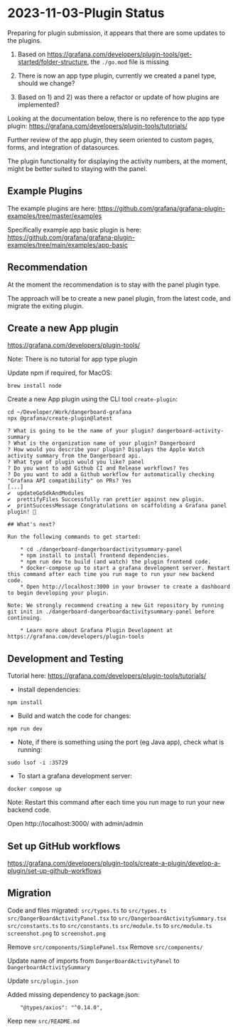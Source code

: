 # 2023-11-03-Plugin Status
Preparing for plugin submission, it appears that there are some updates to the plugins.

1) Based on https://grafana.com/developers/plugin-tools/get-started/folder-structure, the `./go.mod` file is missing

2) There is now an app type plugin, currently we created a panel type, should we change?

3) Based on 1) and 2) was there a refactor or update of how plugins are implemented?

Looking at the documentation below, there is no reference to the app type plugin:
https://grafana.com/developers/plugin-tools/tutorials/

Further review of the app plugin, they seem oriented to custom pages, forms, and integration of datasources. 

The plugin functionality for displaying the activity numbers, at the moment, might be better suited to staying with the panel.

## Example Plugins
The example plugins are here:
https://github.com/grafana/grafana-plugin-examples/tree/master/examples

Specifically example app basic plugin is here:
https://github.com/grafana/grafana-plugin-examples/tree/main/examples/app-basic

## Recommendation
At the moment the recommendation is to stay with the panel plugin type.  

The approach will be to create a new panel plugin, from the latest code, and migrate the exiting plugin.

## Create a new App plugin
https://grafana.com/developers/plugin-tools/

Note: There is no tutorial for app type plugin

Update npm if required, for MacOS:
```
brew install node
```

Create a new App plugin using the CLI tool `create-plugin`:
```
cd ~/Developer/Work/dangerboard-grafana
npx @grafana/create-plugin@latest
```

```
? What is going to be the name of your plugin? dangerboard-activity-summary
? What is the organization name of your plugin? Dangerboard
? How would you describe your plugin? Displays the Apple Watch activity summary from the Dangerboard api.
? What type of plugin would you like? panel
? Do you want to add Github CI and Release workflows? Yes
? Do you want to add a Github workflow for automatically checking "Grafana API compatibility" on PRs? Yes
[...]
✔  updateGoSdkAndModules
✔  prettifyFiles Successfully ran prettier against new plugin.
✔  printSuccessMessage Congratulations on scaffolding a Grafana panel plugin! 🚀

## What's next?

Run the following commands to get started:

    * cd ./dangerboard-dangerboardactivitysummary-panel
    * npm install to install frontend dependencies.
    * npm run dev to build (and watch) the plugin frontend code.
    * docker-compose up to start a grafana development server. Restart this command after each time you run mage to run your new backend code.
    * Open http://localhost:3000 in your browser to create a dashboard to begin developing your plugin.

Note: We strongly recommend creating a new Git repository by running git init in ./dangerboard-dangerboardactivitysummary-panel before continuing.

    * Learn more about Grafana Plugin Development at https://grafana.com/developers/plugin-tools
```


## Development and Testing
Tutorial here:
https://grafana.com/developers/plugin-tools/tutorials/

- Install dependencies:
```
npm install
```

- Build and watch the code for changes:
```
npm run dev
```

- Note, if there is something using the port (eg Java app), check what is running:
```
sudo lsof -i :35729
```

- To start a grafana development server:
```
docker compose up
```
Note: Restart this command after each time you run mage to run your new backend code.

Open http://localhost:3000/ with admin/admin

## Set up GitHub workflows
https://grafana.com/developers/plugin-tools/create-a-plugin/develop-a-plugin/set-up-github-workflows






## Migration
Code and files migrated:
`src/types.ts` to `src/types.ts`
`src/DangerBoardActivityPanel.tsx` to `src/DangerboardActivitySummary.tsx`
`src/constants.ts` to `src/constants.ts`
`src/module.ts` to `src/module.ts`
`screenshot.png` to `screenshot.png`

Remove `src/components/SimplePanel.tsx`
Remove `src/components/`

Update name of imports from `DangerBoardActivityPanel` to `DangerboardActivitySummary`

Update `src/plugin.json`

Added missing dependency to package.json:
```
    "@types/axios": "^0.14.0",
```

Keep new `src/README.md`

